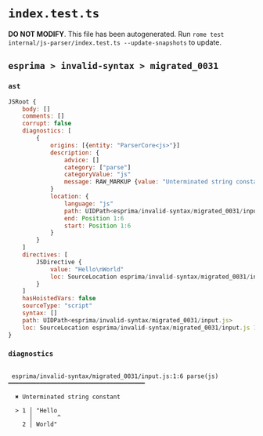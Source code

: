 # `index.test.ts`

**DO NOT MODIFY**. This file has been autogenerated. Run `rome test internal/js-parser/index.test.ts --update-snapshots` to update.

## `esprima > invalid-syntax > migrated_0031`

### `ast`

```javascript
JSRoot {
	body: []
	comments: []
	corrupt: false
	diagnostics: [
		{
			origins: [{entity: "ParserCore<js>"}]
			description: {
				advice: []
				category: ["parse"]
				categoryValue: "js"
				message: RAW_MARKUP {value: "Unterminated string constant"}
			}
			location: {
				language: "js"
				path: UIDPath<esprima/invalid-syntax/migrated_0031/input.js>
				end: Position 1:6
				start: Position 1:6
			}
		}
	]
	directives: [
		JSDirective {
			value: "Hello\nWorld"
			loc: SourceLocation esprima/invalid-syntax/migrated_0031/input.js 1:0-1:13
		}
	]
	hasHoistedVars: false
	sourceType: "script"
	syntax: []
	path: UIDPath<esprima/invalid-syntax/migrated_0031/input.js>
	loc: SourceLocation esprima/invalid-syntax/migrated_0031/input.js 1:0-2:0
}
```

### `diagnostics`

```

 esprima/invalid-syntax/migrated_0031/input.js:1:6 parse(js) ━━━━━━━━━━━━━━━━━━━━━━━━━━━━━━━━━━━━━━━

  ✖ Unterminated string constant

  > 1 │ "Hello
      │       ^
    2 │ World"


```
